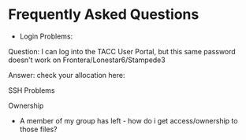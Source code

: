 # Frequently Asked Questions

* Login Problems:

Question:  I can log into the TACC User Portal, but this same password doesn't work on Frontera/Lonestar6/Stampede3

Answer: check your allocation here: 


SSH Problems

Ownership 

* A member of my group has left - how do i get access/ownership to those files?



